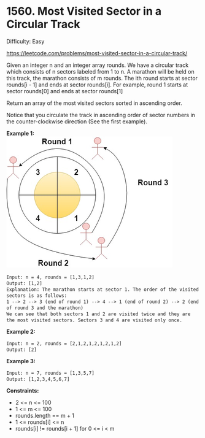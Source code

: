 # 1560. Most Visited Sector in a Circular Track

Difficulty: Easy

https://leetcode.com/problems/most-visited-sector-in-a-circular-track/

Given an integer n and an integer array rounds. We have a circular track which consists of n sectors labeled from 1 to n. A marathon will be held on this track, the marathon consists of m rounds. The ith round starts at sector rounds[i - 1] and ends at sector rounds[i]. For example, round 1 starts at sector rounds[0] and ends at sector rounds[1]

Return an array of the most visited sectors sorted in ascending order.

Notice that you circulate the track in ascending order of sector numbers in the counter-clockwise direction (See the first example).

**Example 1:**  
![ex1](ex1.jpg)
```
Input: n = 4, rounds = [1,3,1,2]
Output: [1,2]
Explanation: The marathon starts at sector 1. The order of the visited sectors is as follows:
1 --> 2 --> 3 (end of round 1) --> 4 --> 1 (end of round 2) --> 2 (end of round 3 and the marathon)
We can see that both sectors 1 and 2 are visited twice and they are the most visited sectors. Sectors 3 and 4 are visited only once.
```

**Example 2:**
```
Input: n = 2, rounds = [2,1,2,1,2,1,2,1,2]
Output: [2]
```

**Example 3:**
```
Input: n = 7, rounds = [1,3,5,7]
Output: [1,2,3,4,5,6,7]
```

**Constraints:**

* 2 <= n <= 100
* 1 <= m <= 100
* rounds.length == m + 1
* 1 <= rounds[i] <= n
* rounds[i] != rounds[i + 1] for 0 <= i < m
